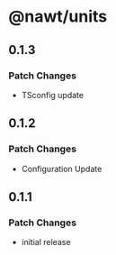 # @nawt/units

## 0.1.3

### Patch Changes

- TSconfig update

## 0.1.2

### Patch Changes

- Configuration Update

## 0.1.1

### Patch Changes

- initial release
